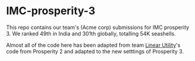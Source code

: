 # IMC-prosperity-3

This repo contains our team's (Acme corp) submissions for IMC prosperity 3.
We ranked 49th in India and 301th globally, totalling 54K seashells.

Almost all of the code here has been adapted from team [Linear Utility](https://github.com/ericcccsliu/imc-prosperity-2)'s code from Prosperity 2 and adapted to the new setttings of Prosperity 3.
